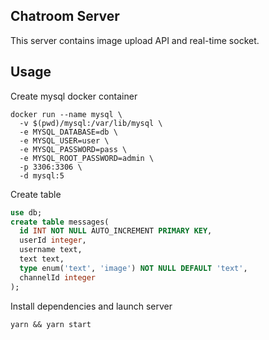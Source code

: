 Chatroom Server
---

This server contains image upload API and real-time socket.

## Usage

Create mysql docker container

```
docker run --name mysql \
  -v $(pwd)/mysql:/var/lib/mysql \
  -e MYSQL_DATABASE=db \
  -e MYSQL_USER=user \
  -e MYSQL_PASSWORD=pass \
  -e MYSQL_ROOT_PASSWORD=admin \
  -p 3306:3306 \
  -d mysql:5
```

Create table

```sql
use db;
create table messages(
  id INT NOT NULL AUTO_INCREMENT PRIMARY KEY,
  userId integer,
  username text,
  text text,
  type enum('text', 'image') NOT NULL DEFAULT 'text',
  channelId integer
);
```

Install dependencies and launch server

```
yarn && yarn start
```
